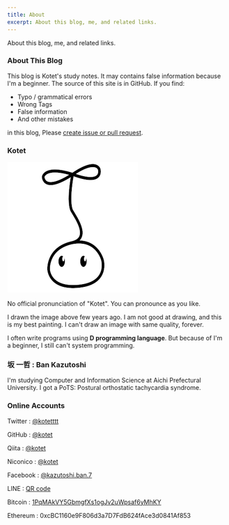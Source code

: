```yaml
---
title: About
excerpt: About this blog, me, and related links.
---
```


About this blog, me, and related links.  

### About This Blog

This blog is Kotet's study notes.
It may contains false information because I'm a beginner.
The source of this site is in GitHub.
If you find:

- Typo / grammatical errors
- Wrong Tags
- False information
- And other mistakes

in this blog, Please [create issue or pull request](https://github.com/kotet/blog.kotet.jp).

### Kotet

![Kotet](/img/common/logo.png)

No official pronunciation of "Kotet".
You can pronounce as you like.

I drawn the image above few years ago.
I am not good at drawing, and this is my best painting.
I can't draw an image with same quality, forever.

I often write programs using **D programming language**.
But because of I'm a beginner, I still can't system programming.

### 坂 一哲 : Ban Kazutoshi

I'm studying Computer and Information Science at Aichi Prefectural University.
I got a PoTS: Postural orthostatic tachycardia syndrome.

### Online Accounts

Twitter : [@kotetttt](https://twitter.com/kotetttt)

GitHub : [@kotet](https://github.com/kotet)

Qiita : [@kotet](https://qiita.com/kotet)

Niconico : [@kotet](http://www.nicovideo.jp/user/46839326)

Facebook : [@kazutoshi.ban.7](https://www.facebook.com/kazutoshi.ban.7)

LINE : [QR code](/assets/line-qr.png)

Bitcoin : [1PqMAkVY5GbmgfXs1ogJv2uWpsaf6yMhKY](bitcoin:1PqMAkVY5GbmgfXs1ogJv2uWpsaf6yMhKY)

Ethereum : 0xcBC1160e9F806d3a7D7FdB624fAce3d0841Af853
